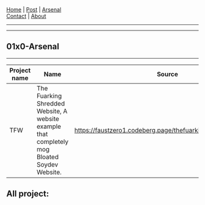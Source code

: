 <nav>
<a href="./INDEX.html">Home</a>
|
<a href="./POST.html">Post</a>
|
<a href="./ARSENAL.html">Arsenal</a>
<nav class="div-right">
<a href="./CONTACT.html">Contact</a>
|
<a href="./ABOUT.html">About</a>
</nav>
</header>
<hr><hr>
<main>
<!-- Your Content Start After This Line -->


# 01x0-Arsenal
--------------

| Project name | Name                     	 	                                                                | Source                                                          |
| ------------ | -------------------------------------------------------------------------------------------- | --------------------------------------------------------------- |
| TFW          | The Fuarking Shredded Website, A website example that completely mog Bloated Soydev Website. | <https://faustzero1.codeberg.page/thefuarkingshredded.website/> |

## All project:
